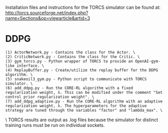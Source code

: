 Installation files and instructions for the TORCS simulator can be found at: <http://torcs.sourceforge.net/index.php?name=Sections&op=viewarticle&artid=3>

# DDPG
    (1) ActorNetwork.py - Contains the class for the Actor. \
    (2) CriticNetwork.py - Contains the class for the Critic. \
    (3) gym_torcs.py - Python wrapper of TORCS to provide an OpenAI-gym-like interface. \
    (4) ReplayBuffer.py - Create/utilize the replay buffer for the DDPG algorithm. \
    (5) snakeoil3_gym.py - Python script to communicate with TORCS simulator. \
    (6) add_ddpg.py - Run the CORE-RL algorithm with a fixed regularization weight, λ. This can be modified under the comment "Set control prior regularization weight". \
    (7) add_ddpg_adaptive.py - Run the CORE-RL algorithm with an adaptive regularization weight, λ. The hyperparameters for the adaptive strategy are tuned through the variables "factor" and "lambda_max". \
\ 
TORCS results are output as .log files because the simulator for distinct training runs must be run on individual sockets.
